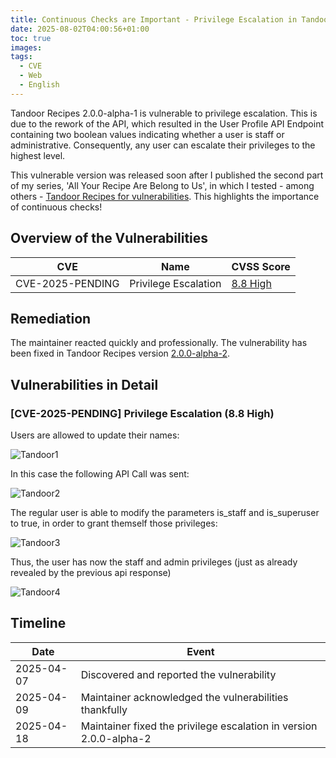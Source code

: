 ```yaml
---
title: Continuous Checks are Important - Privilege Escalation in Tandoor Recipes
date: 2025-08-02T04:00:56+01:00
toc: true
images: 
tags:
  - CVE
  - Web
  - English
---
```


Tandoor Recipes 2.0.0-alpha-1 is vulnerable to privilege escalation. This is due to the rework of the API, which resulted in the User Profile API Endpoint containing two boolean values indicating whether a user is staff or administrative. Consequently, any user can escalate their privileges to the highest level.

This vulnerable version was released soon after I published the second part of my series, 'All Your Recipe Are Belong to Us', in which I tested - among others - [Tandoor Recipes for vulnerabilities](/posts/2025/01/all-your-recipe-are-belong-to-us-part-2/3-server-side-template-injection-rce-arbitrary-file-read-and-unrestricted-file-upload-stored-xss-in-tandoor-recipes/). This highlights the importance of continuous checks!

## Overview of the Vulnerabilities
| CVE | Name                                                                               | CVSS Score      |
| ----- | ---------------------------------------------------------------------------------- | ------ |
| CVE-2025-PENDING | Privilege Escalation | [8.8 High](https://www.first.org/cvss/calculator/3.1#CVSS:3.1/AV:N/AC:L/PR:L/UI:N/S:I/C:H/I:H/A:H) |

## Remediation

The maintainer reacted quickly and professionally. The vulnerability has been fixed in Tandoor Recipes version [2.0.0-alpha-2](https://github.com/TandoorRecipes/recipes/releases/tag/2.0.0-alpha-2).

## Vulnerabilities in Detail

### [CVE-2025-PENDING] Privilege Escalation (8.8 High)

Users are allowed to update their names:

![Tandoor1](/media/2025/08/tandoor1.png)

In this case the following API Call was sent:

![Tandoor2](/media/2025/08/tandoor2.png)

The regular user is able to modify the parameters is_staff and is_superuser to true, in order to grant themself those privileges:

![Tandoor3](/media/2025/08/tandoor3.png)

Thus, the user has now the staff and admin privileges (just as already revealed by the previous api response)

![Tandoor4](/media/2025/08/tandoor4.png)

## Timeline
| Date | Event |
| - | - |
| 2025-04-07 | Discovered and reported the vulnerability |
| 2025-04-09 | Maintainer acknowledged the vulnerabilities thankfully |
| 2025-04-18 | Maintainer fixed the privilege escalation in version 2.0.0-alpha-2 |